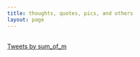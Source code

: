 ```yaml
---
title: thoughts, quotes, pics, and others
layout: page
---
```

<br>
<a class="twitter-timeline" data-link-color="#981CEB" href="https://twitter.com/sum_of_m?ref_src=twsrc%5Etfw">Tweets by sum_of_m</a> <script async src="https://platform.twitter.com/widgets.js" charset="utf-8"></script>
